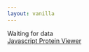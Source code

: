 ```yaml
---
layout: vanilla
---
```


<head>
    <title>Javascript Protein Viewer</title>
    <meta name="viewport" content="width=device-width, user-scalable=no, minimum-scale=1.0, maximum-scale=1.0">
    <script src="{{site.baseurl}}{{site.data.urls.promise_polyfill}}"></script>
</head>
<body>
	<div id="label">Waiting for data</div>
	<div id="viewer"></div>
    <div>
    	<a href="https://biasmv.github.io/pv/">Javascript Protein Viewer</a>
    </div>
</body>
<script src="{{site.data.urls-internal.metaframe_library_path}}"></script>
<script src="bio-pv.min.js"></script>
<script src="index.js"></script>
